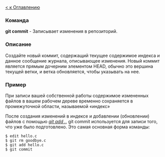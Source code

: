 [< к Оглавлению](/readme.md)
### Команда
**git commit** - Записывает изменения в репозиторий.

### Описание
Создайте новый коммит, содержащий текущее содержимое индекса и данное сообщение журнала, описывающее изменения. Новый коммит является прямым дочерним элементом HEAD, обычно это вершина текущей ветки, и ветка обновляется, чтобы указывать на нее.

### Пример
При записи вашей собственной работы содержимое измененных файлов в вашем рабочем дереве временно сохраняется в промежуточной области, называемой «индекс» 

После создания изменений в индексе и добавлении (обновлении) файлов с помощью [*git add .*](/commands/add.md), git commit используется для записи того, что уже было подготовлено. Это самая основная форма команды:

    $ edit hello.c
    $ git rm goodbye.c
    $ git add hello.c
    $ git commit